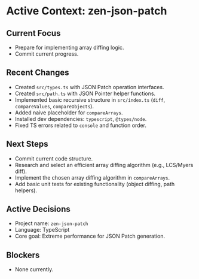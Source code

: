 # Active Context: zen-json-patch

## Current Focus
- Prepare for implementing array diffing logic.
- Commit current progress.

## Recent Changes
- Created `src/types.ts` with JSON Patch operation interfaces.
- Created `src/path.ts` with JSON Pointer helper functions.
- Implemented basic recursive structure in `src/index.ts` (`diff`, `compareValues`, `compareObjects`).
- Added naive placeholder for `compareArrays`.
- Installed dev dependencies: `typescript`, `@types/node`.
- Fixed TS errors related to `console` and function order.


## Next Steps
- Commit current code structure.
- Research and select an efficient array diffing algorithm (e.g., LCS/Myers diff).
- Implement the chosen array diffing algorithm in `compareArrays`.
- Add basic unit tests for existing functionality (object diffing, path helpers).

## Active Decisions
- Project name: `zen-json-patch`
- Language: TypeScript
- Core goal: Extreme performance for JSON Patch generation.

## Blockers
- None currently.
